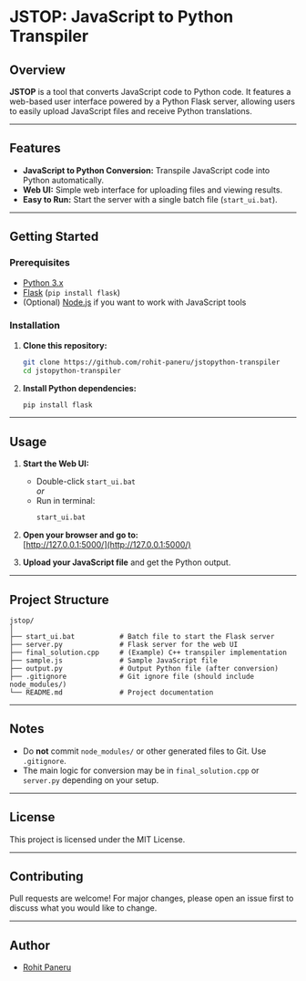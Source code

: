 # JSTOP: JavaScript to Python Transpiler

## Overview

**JSTOP** is a tool that converts JavaScript code to Python code. It features a web-based user interface powered by a Python Flask server, allowing users to easily upload JavaScript files and receive Python translations.

---

## Features

- **JavaScript to Python Conversion:** Transpile JavaScript code into Python automatically.
- **Web UI:** Simple web interface for uploading files and viewing results.
- **Easy to Run:** Start the server with a single batch file (`start_ui.bat`).

---

## Getting Started

### Prerequisites

- [Python 3.x](https://www.python.org/downloads/)
- [Flask](https://flask.palletsprojects.com/) (`pip install flask`)
- (Optional) [Node.js](https://nodejs.org/) if you want to work with JavaScript tools

### Installation

1. **Clone this repository:**

   ```bash
   git clone https://github.com/rohit-paneru/jstopython-transpiler
   cd jstopython-transpiler
   ```

2. **Install Python dependencies:**
   ```bash
   pip install flask
   ```

---

## Usage

1. **Start the Web UI:**

   - Double-click `start_ui.bat`  
     _or_
   - Run in terminal:
     ```bash
     start_ui.bat
     ```

2. **Open your browser and go to:**  
   [http://127.0.0.1:5000/](http://127.0.0.1:5000/)

3. **Upload your JavaScript file** and get the Python output.

---

## Project Structure

```
jstop/
│
├── start_ui.bat           # Batch file to start the Flask server
├── server.py              # Flask server for the web UI
├── final_solution.cpp     # (Example) C++ transpiler implementation
├── sample.js              # Sample JavaScript file
├── output.py              # Output Python file (after conversion)
├── .gitignore             # Git ignore file (should include node_modules/)
└── README.md              # Project documentation
```

---

## Notes

- Do **not** commit `node_modules/` or other generated files to Git. Use `.gitignore`.
- The main logic for conversion may be in `final_solution.cpp` or `server.py` depending on your setup.

---

## License

This project is licensed under the MIT License.

---

## Contributing

Pull requests are welcome! For major changes, please open an issue first to discuss what you would like to change.

---

## Author

- [Rohit Paneru](https://github.com/rohit-paneru)

